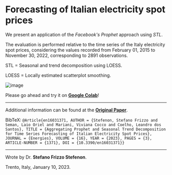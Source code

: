 # Forecasting of Italian electricity spot prices

We present an application of the _Facebook's Prophet_ approach using _STL_.

The evaluation is performed relative to the time series of the Italy electricity spot prices, considering the values recorded from February 01, 2015 to November 30, 2022, corresponding to 2891 observations.

STL = Seasonal and trend decomposition using LOESS.

LOESS = Locally estimated scatterplot smoothing.


![image](https://user-images.githubusercontent.com/88292916/209429839-dcac8e3b-90b5-44ac-b827-efa859b5f0c6.png)




Please go ahead and try it on **[Google Colab](https://colab.research.google.com/github/SFStefenon/STLprophet/blob/main/STLprophet.ipynb)**!

---

Additional information can be found at the **[Original Paper](https://doi.org/10.3390/en16031371)**.

BibTeX:
`@Article{en16031371, AUTHOR = {Stefenon, Stefano Frizzo and Seman, Laio Oriel and Mariani, Viviana Cocco and Coelho, Leandro dos Santos}, TITLE = {Aggregating Prophet and Seasonal Trend Decomposition for Time Series Forecasting of Italian Electricity Spot Prices}, JOURNAL = {Energies}, VOLUME = {16}, YEAR = {2023}, PAGES = {3}, ARTICLE-NUMBER = {1371}, DOI = {10.3390/en16031371}}`

---

Wrote by Dr. **Stefano Frizzo Stefenon**.

Trento, Italy, January 10, 2023.
